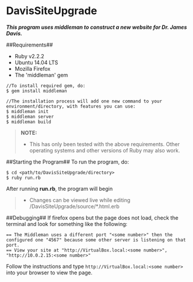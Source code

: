 # DavisSiteUpgrade #

***This program uses middleman to construct a new website for Dr. James Davis.***

##Requirements##
- Ruby v2.2.2
- Ubuntu 14.04 LTS
- Mozilla Firefox
- The 'middleman' gem
```
//To install required gem, do:
$ gem install middleman
```
```
//The installation process will add one new command to your environment/directory, with features you can use:
$ middleman init
$ middleman server
$ middleman build
```

> **NOTE:**
> - This has only been tested with the above requirements. Other operating systems and other versions of Ruby may also work.

##Starting the Program##
To run the program, do:
```
$ cd <path/to/DavisSiteUpgrade/directory>
$ ruby run.rb
```
After running **run.rb**, the program will begin

> - Changes can be viewed live while editing /DavisSiteUpgrade/source/*.html.erb

##Debugging##
If firefox opens but the page does not load, check the terminal and look for something like the following:
```
== The Middleman uses a different port "<some number>" then the configured one "4567" because some other server is listening on that port.
== View your site at "http://VirtualBox.local:<some number>", "http://10.0.2.15:<some number>"
```
Follow the instructions and type ```http://VirtualBox.local:<some number>``` into your browser to view the page.
